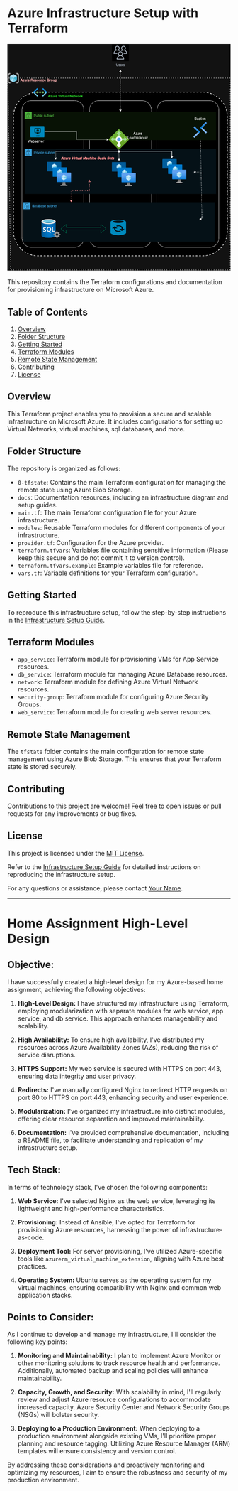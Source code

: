 # Azure Infrastructure Setup with Terraform

![Infrastructure Diagram](docs/infra-diagram.png)

This repository contains the Terraform configurations and documentation for provisioning infrastructure on Microsoft Azure.

## Table of Contents

1. [Overview](#overview)
2. [Folder Structure](#folder-structure)
3. [Getting Started](#getting-started)
4. [Terraform Modules](#terraform-modules)
5. [Remote State Management](#remote-state-management)
6. [Contributing](#contributing)
7. [License](#license)

## Overview

This Terraform project enables you to provision a secure and scalable infrastructure on Microsoft Azure. It includes configurations for setting up Virtual Networks, virtual machines, sql databases, and more.

## Folder Structure

The repository is organized as follows:

- `0-tfstate`: Contains the main Terraform configuration for managing the remote state using Azure Blob Storage.
- `docs`: Documentation resources, including an infrastructure diagram and setup guides.
- `main.tf`: The main Terraform configuration file for your Azure infrastructure.
- `modules`: Reusable Terraform modules for different components of your infrastructure.
- `provider.tf`: Configuration for the Azure provider.
- `terraform.tfvars`: Variables file containing sensitive information (Please keep this secure and do not commit it to version control).
- `terraform.tfvars.example`: Example variables file for reference.
- `vars.tf`: Variable definitions for your Terraform configuration.

## Getting Started

To reproduce this infrastructure setup, follow the step-by-step instructions in the [Infrastructure Setup Guide](docs/infrastructure-setup.md).

## Terraform Modules

- `app_service`: Terraform module for provisioning VMs for App Service resources.
- `db_service`: Terraform module for managing Azure Database resources.
- `network`: Terraform module for defining Azure Virtual Network resources.
- `security-group`: Terraform module for configuring Azure Security Groups.
- `web_service`: Terraform module for creating web server resources.

## Remote State Management

The `tfstate` folder contains the main configuration for remote state management using Azure Blob Storage. This ensures that your Terraform state is stored securely.

## Contributing

Contributions to this project are welcome! Feel free to open issues or pull requests for any improvements or bug fixes.

## License

This project is licensed under the [MIT License](LICENSE).

Refer to the [Infrastructure Setup Guide](docs/infrastructure-setup.md) for detailed instructions on reproducing the infrastructure setup.

For any questions or assistance, please contact [Your Name](mailto:elokachiejina@gmail.com).

------------------------------------------------------------------------------------------------------------------------------------------

# Home Assignment High-Level Design

## Objective:
I have successfully created a high-level design for my Azure-based home assignment, achieving the following objectives:

1. **High-Level Design:** I have structured my infrastructure using Terraform, employing modularization with separate modules for web service, app service, and db service. This approach enhances manageability and scalability.

2. **High Availability:** To ensure high availability, I've distributed my resources across Azure Availability Zones (AZs), reducing the risk of service disruptions.

3. **HTTPS Support:** My web service is secured with HTTPS on port 443, ensuring data integrity and user privacy.

4. **Redirects:** I've manually configured Nginx to redirect HTTP requests on port 80 to HTTPS on port 443, enhancing security and user experience.

5. **Modularization:** I've organized my infrastructure into distinct modules, offering clear resource separation and improved maintainability.

6. **Documentation:** I've provided comprehensive documentation, including a README file, to facilitate understanding and replication of my infrastructure setup.

## Tech Stack:
In terms of technology stack, I've chosen the following components:

1. **Web Service:** I've selected Nginx as the web service, leveraging its lightweight and high-performance characteristics.

2. **Provisioning:** Instead of Ansible, I've opted for Terraform for provisioning Azure resources, harnessing the power of infrastructure-as-code.

3. **Deployment Tool:** For server provisioning, I've utilized Azure-specific tools like `azurerm_virtual_machine_extension`, aligning with Azure best practices.

4. **Operating System:** Ubuntu serves as the operating system for my virtual machines, ensuring compatibility with Nginx and common web application stacks.

## Points to Consider:
As I continue to develop and manage my infrastructure, I'll consider the following key points:

1. **Monitoring and Maintainability:** I plan to implement Azure Monitor or other monitoring solutions to track resource health and performance. Additionally, automated backup and scaling policies will enhance maintainability.

2. **Capacity, Growth, and Security:** With scalability in mind, I'll regularly review and adjust Azure resource configurations to accommodate increased capacity. Azure Security Center and Network Security Groups (NSGs) will bolster security.

3. **Deploying to a Production Environment:** When deploying to a production environment alongside existing VMs, I'll prioritize proper planning and resource tagging. Utilizing Azure Resource Manager (ARM) templates will ensure consistency and version control.

By addressing these considerations and proactively monitoring and optimizing my resources, I aim to ensure the robustness and security of my production environment.
